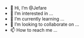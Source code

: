 - 👋 Hi, I’m @Jefare
- 👀 I’m interested in ...
- 🌱 I’m currently learning ...
- 💞️ I’m looking to collaborate on ...
- 📫 How to reach me ...

<!---
Jefare/Jefare is a ✨ special ✨ repository because its `README.md` (this file) appears on your GitHub profile.
You can click the Preview link to take a look at your changes.
--->
